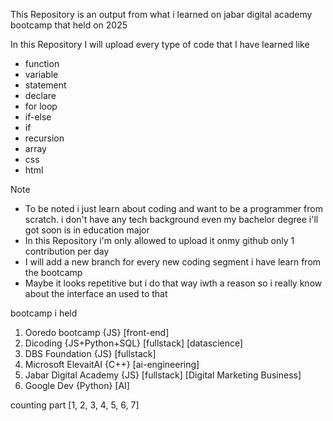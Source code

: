 This Repository is an output from what i learned on jabar digital academy bootcamp that held on 2025

In this Repository I will upload every type of code that I have learned like
- function
- variable
- statement
- declare
- for loop
- if-else
- if
- recursion
- array
- css
- html

Note
- To be noted i just learn about coding and want to be a programmer from scratch. i don't have any tech background even my bachelor degree i'll got soon is in education major
- In this Repository i'm only allowed to upload it onmy github only 1 contribution per day
- I will add a new branch for every new coding segment i have learn from the bootcamp
- Maybe it looks repetitive but i do that way iwth a reason so i really know about the interface an used to that

bootcamp i held
1. Ooredo bootcamp {JS} [front-end]
2. Dicoding {JS+Python+SQL} [fullstack] [datascience]
3. DBS Foundation {JS} [fullstack]
4. Microsoft ElevaitAI {C++} [ai-engineering]
5. Jabar Digital Academy {JS} [fullstack] [Digital Marketing Business]
6. Google Dev {Python} [AI]

counting part [1, 2, 3, 4, 5, 6, 7]
